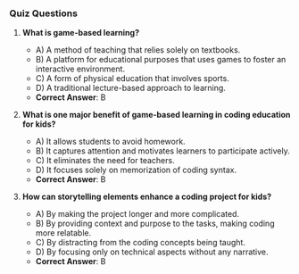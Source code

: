 ### Quiz Questions ###

1. **What is game-based learning?**  
   - A) A method of teaching that relies solely on textbooks.  
   - B) A platform for educational purposes that uses games to foster an interactive environment.  
   - C) A form of physical education that involves sports.  
   - D) A traditional lecture-based approach to learning.  
   - **Correct Answer**: B

2. **What is one major benefit of game-based learning in coding education for kids?**  
   - A) It allows students to avoid homework.  
   - B) It captures attention and motivates learners to participate actively.  
   - C) It eliminates the need for teachers.  
   - D) It focuses solely on memorization of coding syntax.  
   - **Correct Answer**: B

3. **How can storytelling elements enhance a coding project for kids?**  
   - A) By making the project longer and more complicated.  
   - B) By providing context and purpose to the tasks, making coding more relatable.  
   - C) By distracting from the coding concepts being taught.  
   - D) By focusing only on technical aspects without any narrative.  
   - **Correct Answer**: B